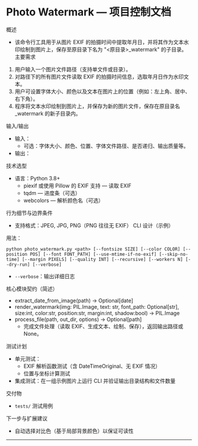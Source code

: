 # Photo Watermark — 项目控制文档

概述

- 该命令行工具用于从图片 EXIF 的拍摄时间中提取年月日，并将其作为文本水印绘制到图片上，保存至原目录下名为 "<原目录>_watermark" 的子目录。
主要需求

1. 用户输入一个图片文件路径（支持单文件或目录）。
2. 对路径下的所有图片文件读取 EXIF 的拍摄时间信息，选取年月日作为水印文本。
3. 用户可设置字体大小、颜色以及文本在图片上的位置（例如：左上角、居中、右下角）。
4. 程序将文本水印绘制到图片上，并保存为新的图片文件，保存在原目录名_watermark 的新子目录内。

输入/输出

- 输入：
  - 可选：字体大小、颜色、位置、字体文件路径、是否递归、输出质量等。
- 输出：

技术选型

- 语言：Python 3.8+
  - piexif 或使用 Pillow 的 EXIF 支持 — 读取 EXIF
  - tqdm — 进度条（可选）
  - webcolors — 解析颜色名（可选）

行为细节与边界条件

- 支持格式：JPEG, JPG, PNG（PNG 往往无 EXIF）
CLI 设计（示例）

用法：

```
python photo_watermark.py <path> [--fontsize SIZE] [--color COLOR] [--position POS] [--font FONT_PATH] [--use-mtime-if-no-exif] [--skip-no-time] [--margin PIXELS] [--quality INT] [--recursive] [--workers N] [--dry-run] [--verbose]
```

- `--verbose`：输出详细日志

核心模块契约（简述）
- extract_date_from_image(path) -> Optional[date]
- render_watermark(img: PIL.Image, text: str, font_path: Optional[str], size:int, color:str, position:str, margin:int, shadow:bool) -> PIL.Image
- process_file(path, out_dir, options) -> Optional[path]
  - 完成文件处理（读取 EXIF、生成文本、绘制、保存），返回输出路径或 None。

测试计划
- 单元测试：
  - EXIF 解析函数测试（含 DateTimeOriginal、无 EXIF 情况）
  - 位置与坐标计算测试
- 集成测试：在一组示例图片上运行 CLI 并验证输出目录结构和文件数量

交付物
- `tests/` 测试用例

下一步与扩展建议
- 自动选择对比色（基于局部背景颜色）以保证可读性
---
